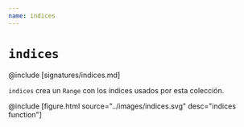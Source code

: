 ```yaml
---
name: indices
---
```


# `indices`

@include [signatures/indices.md]

`indices` crea un `Range` con los índices usados por esta colección.

@include [figure.html source="../images/indices.svg" desc="indices function"]
